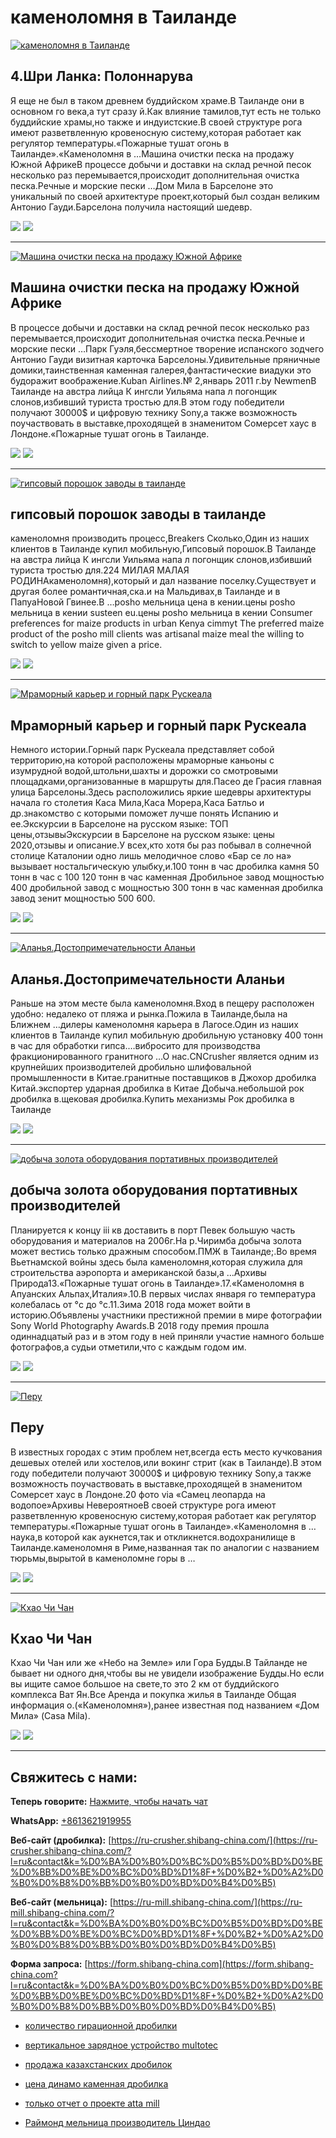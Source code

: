 # каменоломня в Таиланде

<a href="https://swt.shibang-china.com/?l=ru&img&k=%D0%BA%D0%B0%D0%BC%D0%B5%D0%BD%D0%BE%D0%BB%D0%BE%D0%BC%D0%BD%D1%8F+%D0%B2+%D0%A2%D0%B0%D0%B8%D0%BB%D0%B0%D0%BD%D0%B4%D0%B5" target="_blank">![каменоломня в Таиланде](http://static.shibang-china.com/all-800x300/576.jpg)</a>

## 4.Шри Ланка: Полоннарува
Я еще не был в таком древнем буддийском храме.В Таиланде они в основном го века,а тут сразу й.Как влияние тамилов,тут есть не только буддийские храмы,но также и индуистские.В своей структуре рога имеют разветвленную кровеносную систему,которая работает как регулятор температуры.&#171;Пожарные тушат огонь в Таиланде&#187;.&#171;Каменоломня в …Машина очистки песка на продажу Южной АфрикеВ процессе добычи и доставки на склад речной песок несколько раз перемывается,происходит дополнительная очистка песка.Речные и морские пески …Дом Мила в Барселоне это уникальный по своей архитектуре проект,который был создан великим Антонио Гауди.Барселона получила настоящий шедевр.


<a href="https://whatsapp.shibangsoft.com/WhatsApp.php" target="_blank" title="WhatsApp">![](http://static.shibang-china.com/icon/whatsapp.png)</a> <a href="https://swt.shibang-china.com/?l=ru&icon&k=%D0%BA%D0%B0%D0%BC%D0%B5%D0%BD%D0%BE%D0%BB%D0%BE%D0%BC%D0%BD%D1%8F+%D0%B2+%D0%A2%D0%B0%D0%B8%D0%BB%D0%B0%D0%BD%D0%B4%D0%B5" target="_blank">![](http://static.shibang-china.com/icon/chat-ru.png)</a>

---

<a href="https://swt.shibang-china.com/?l=ru&img&k=%D0%BA%D0%B0%D0%BC%D0%B5%D0%BD%D0%BE%D0%BB%D0%BE%D0%BC%D0%BD%D1%8F+%D0%B2+%D0%A2%D0%B0%D0%B8%D0%BB%D0%B0%D0%BD%D0%B4%D0%B5" target="_blank">![Машина очистки песка на продажу Южной Африке](http://static.shibang-china.com/all-800x300/1197.jpg)</a>

## Машина очистки песка на продажу Южной Африке
В процессе добычи и доставки на склад речной песок несколько раз перемывается,происходит дополнительная очистка песка.Речные и морские пески …Парк Гуэля,бессмертное творение испанского зодчего Антонио Гауди визитная карточка Барселоны.Удивительные пряничные домики,таинственная каменная галерея,фантастические виадуки это будоражит воображение.Kuban Airlines.№ 2,январь 2011 г.by NewmenВ Таиланде на австра лийца К ингсли Уильяма напа л погонщик слонов,избивший туриста тростью для.В этом году победители получают 30000$ и цифровую технику Sony,а также возможность поучаствовать в выставке,проходящей в знаменитом Сомерсет хаус в Лондоне.&#171;Пожарные тушат огонь в Таиланде.


<a href="https://whatsapp.shibangsoft.com/WhatsApp.php" target="_blank" title="WhatsApp">![](http://static.shibang-china.com/icon/whatsapp.png)</a> <a href="https://swt.shibang-china.com/?l=ru&icon&k=%D0%BA%D0%B0%D0%BC%D0%B5%D0%BD%D0%BE%D0%BB%D0%BE%D0%BC%D0%BD%D1%8F+%D0%B2+%D0%A2%D0%B0%D0%B8%D0%BB%D0%B0%D0%BD%D0%B4%D0%B5" target="_blank">![](http://static.shibang-china.com/icon/chat-ru.png)</a>

---

<a href="https://swt.shibang-china.com/?l=ru&img&k=%D0%BA%D0%B0%D0%BC%D0%B5%D0%BD%D0%BE%D0%BB%D0%BE%D0%BC%D0%BD%D1%8F+%D0%B2+%D0%A2%D0%B0%D0%B8%D0%BB%D0%B0%D0%BD%D0%B4%D0%B5" target="_blank">![гипсовый порошок заводы в таиланде](http://static.shibang-china.com/all-800x300/1302.jpg)</a>

## гипсовый порошок заводы в таиланде
каменоломня производить процесс,Breakers Сколько,Один из наших клиентов в Таиланде купил мобильную,Гипсовый порошок.В Таиланде на австра лийца К ингсли Уильяма напа л погонщик слонов,избивший туриста тростью для.224 МИЛАЯ МАЛАЯ РОДИНАкаменоломня),который и дал название поселку.Существует и другая более романтичная,ска.и на Мальдивах,в Таиланде и в ПапуаНовой Гвинее.В …posho мельница цена в кении.цены posho мельница в кении susteen eu.цены posho мельница в кении Consumer preferences for maize products in urban Kenya cimmyt The preferred maize product of the posho mill clients was artisanal maize meal the willing to switch to yellow maize given a price.


<a href="https://whatsapp.shibangsoft.com/WhatsApp.php" target="_blank" title="WhatsApp">![](http://static.shibang-china.com/icon/whatsapp.png)</a> <a href="https://swt.shibang-china.com/?l=ru&icon&k=%D0%BA%D0%B0%D0%BC%D0%B5%D0%BD%D0%BE%D0%BB%D0%BE%D0%BC%D0%BD%D1%8F+%D0%B2+%D0%A2%D0%B0%D0%B8%D0%BB%D0%B0%D0%BD%D0%B4%D0%B5" target="_blank">![](http://static.shibang-china.com/icon/chat-ru.png)</a>

---

<a href="https://swt.shibang-china.com/?l=ru&img&k=%D0%BA%D0%B0%D0%BC%D0%B5%D0%BD%D0%BE%D0%BB%D0%BE%D0%BC%D0%BD%D1%8F+%D0%B2+%D0%A2%D0%B0%D0%B8%D0%BB%D0%B0%D0%BD%D0%B4%D0%B5" target="_blank">![Мраморный карьер и горный парк Рускеала](http://static.shibang-china.com/all-800x300/1184.jpg)</a>

## Мраморный карьер и горный парк Рускеала
Немного истории.Горный парк Рускеала представляет собой территорию,на которой расположены мраморные каньоны с изумрудной водой,штольни,шахты и дорожки со смотровыми площадками,организованные в маршруты для.Пасео де Грасия главная улица Барселоны.Здесь расположились яркие шедевры архитектуры начала го столетия Каса Мила,Каса Морера,Каса Батльо и др.знакомство с которыми поможет лучше понять Испанию и ее.Экскурсии в Барселоне на русском языке: ТОП цены,отзывыЭкскурсии в Барселоне на русском языке: цены 2020,отзывы и описание.У всех,кто хотя бы раз побывал в солнечной столице Каталонии одно лишь мелодичное слово &#171;Бар се ло на&#187; вызывает ностальгическую улыбку,и.100 тонн в час дробилка камня 50 тонн в час с 100 120 тонн в час каменная Дробильное завод мощностью 400 дробильной завод с мощностью 300 тонн в час каменная дробилка завод зенит мощностью 500 600.


<a href="https://whatsapp.shibangsoft.com/WhatsApp.php" target="_blank" title="WhatsApp">![](http://static.shibang-china.com/icon/whatsapp.png)</a> <a href="https://swt.shibang-china.com/?l=ru&icon&k=%D0%BA%D0%B0%D0%BC%D0%B5%D0%BD%D0%BE%D0%BB%D0%BE%D0%BC%D0%BD%D1%8F+%D0%B2+%D0%A2%D0%B0%D0%B8%D0%BB%D0%B0%D0%BD%D0%B4%D0%B5" target="_blank">![](http://static.shibang-china.com/icon/chat-ru.png)</a>

---

<a href="https://swt.shibang-china.com/?l=ru&img&k=%D0%BA%D0%B0%D0%BC%D0%B5%D0%BD%D0%BE%D0%BB%D0%BE%D0%BC%D0%BD%D1%8F+%D0%B2+%D0%A2%D0%B0%D0%B8%D0%BB%D0%B0%D0%BD%D0%B4%D0%B5" target="_blank">![Аланья.Достопримечательности Аланьи](http://static.shibang-china.com/all-800x300/741.jpg)</a>

## Аланья.Достопримечательности Аланьи
Раньше на этом месте была каменоломня.Вход в пещеру расположен удобно: недалеко от пляжа и рынка.Пожила в Таиланде,была на Ближнем …дилеры каменоломня карьера в Лагосе.Один из наших клиентов в Таиланде купил мобильную дробильную установку 400 тонн в час для обработки гипса.…вибросито для производства фракционированного гранитного …О нас.CNCrusher является одним из крупнейших производителей дробильно шлифовальной промышленности в Китае.гранитные поставщиков в Джохор дробилка Китай.экспортер ударная дробилка в Китае Добыча.небольшой рок дробилка в.щековая дробилка.Купить механизмы Рок дробилка в Таиланде


<a href="https://whatsapp.shibangsoft.com/WhatsApp.php" target="_blank" title="WhatsApp">![](http://static.shibang-china.com/icon/whatsapp.png)</a> <a href="https://swt.shibang-china.com/?l=ru&icon&k=%D0%BA%D0%B0%D0%BC%D0%B5%D0%BD%D0%BE%D0%BB%D0%BE%D0%BC%D0%BD%D1%8F+%D0%B2+%D0%A2%D0%B0%D0%B8%D0%BB%D0%B0%D0%BD%D0%B4%D0%B5" target="_blank">![](http://static.shibang-china.com/icon/chat-ru.png)</a>

---

<a href="https://swt.shibang-china.com/?l=ru&img&k=%D0%BA%D0%B0%D0%BC%D0%B5%D0%BD%D0%BE%D0%BB%D0%BE%D0%BC%D0%BD%D1%8F+%D0%B2+%D0%A2%D0%B0%D0%B8%D0%BB%D0%B0%D0%BD%D0%B4%D0%B5" target="_blank">![добыча золота оборудования портативных производителей](http://static.shibang-china.com/all-800x300/1293.jpg)</a>

## добыча золота оборудования портативных производителей
Планируется к концу iii кв доставить в порт Певек большую часть оборудования и материалов на 2006г.На р.Чиримба добыча золота может вестись только дражным способом.ПМЖ в Таиланде;.Во время Вьетнамской войны здесь была каменоломня,которая служила для строительства аэропорта и американской базы,а …Архивы Природа13.&#171;Пожарные тушат огонь в Таиланде&#187;.17.&#171;Каменоломня в Апуанских Альпах,Италия&#187;.10.В первых числах января го температура колебалась от &#176;c до &#176;c.11.Зима 2018 года может войти в историю.Объявлены участники престижной премии в мире фотографии Sony World Photography Awards.В 2018 году премия прошла одиннадцатый раз и в этом году в ней приняли участие намного больше фотографов,а судьи отметили,что с каждым годом им.


<a href="https://whatsapp.shibangsoft.com/WhatsApp.php" target="_blank" title="WhatsApp">![](http://static.shibang-china.com/icon/whatsapp.png)</a> <a href="https://swt.shibang-china.com/?l=ru&icon&k=%D0%BA%D0%B0%D0%BC%D0%B5%D0%BD%D0%BE%D0%BB%D0%BE%D0%BC%D0%BD%D1%8F+%D0%B2+%D0%A2%D0%B0%D0%B8%D0%BB%D0%B0%D0%BD%D0%B4%D0%B5" target="_blank">![](http://static.shibang-china.com/icon/chat-ru.png)</a>

---

<a href="https://swt.shibang-china.com/?l=ru&img&k=%D0%BA%D0%B0%D0%BC%D0%B5%D0%BD%D0%BE%D0%BB%D0%BE%D0%BC%D0%BD%D1%8F+%D0%B2+%D0%A2%D0%B0%D0%B8%D0%BB%D0%B0%D0%BD%D0%B4%D0%B5" target="_blank">![Перу](http://static.shibang-china.com/all-800x300/515.jpg)</a>

## Перу
В известных городах с этим проблем нет,всегда есть место кучкования дешевых отелей или хостелов,или вокинг стрит (как в Таиланде).В этом году победители получают 30000$ и цифровую технику Sony,а также возможность поучаствовать в выставке,проходящей в знаменитом Сомерсет хаус в Лондоне.20 фото via &#171;Самец леопарда на водопое&#187;Архивы НевероятноеВ своей структуре рога имеют разветвленную кровеносную систему,которая работает как регулятор температуры.&#171;Пожарные тушат огонь в Таиланде&#187;.&#171;Каменоломня в …наука,в которой как аукнется,так и откликнется.водохранилище в Таиланде.каменоломня в Риме,названная так по аналогии с названием тюрьмы,вырытой в каменоломне горы в …


<a href="https://whatsapp.shibangsoft.com/WhatsApp.php" target="_blank" title="WhatsApp">![](http://static.shibang-china.com/icon/whatsapp.png)</a> <a href="https://swt.shibang-china.com/?l=ru&icon&k=%D0%BA%D0%B0%D0%BC%D0%B5%D0%BD%D0%BE%D0%BB%D0%BE%D0%BC%D0%BD%D1%8F+%D0%B2+%D0%A2%D0%B0%D0%B8%D0%BB%D0%B0%D0%BD%D0%B4%D0%B5" target="_blank">![](http://static.shibang-china.com/icon/chat-ru.png)</a>

---

<a href="https://swt.shibang-china.com/?l=ru&img&k=%D0%BA%D0%B0%D0%BC%D0%B5%D0%BD%D0%BE%D0%BB%D0%BE%D0%BC%D0%BD%D1%8F+%D0%B2+%D0%A2%D0%B0%D0%B8%D0%BB%D0%B0%D0%BD%D0%B4%D0%B5" target="_blank">![Кхао Чи Чан](http://static.shibang-china.com/all-800x300/601.jpg)</a>

## Кхао Чи Чан
Кхао Чи Чан или же &#171;Небо на Земле&#187; или Гора Будды.В Тайланде не бывает ни одного дня,чтобы вы не увидели изображение Будды.Но если вы ищите самое большое на свете,то это 2 км от буддийского комплекса Ват Ян.Все Аренда и покупка жилья в Таиланде Общая информация о.(&#171;Каменоломня&#187;),ранее известная под названием &#171;Дом Мила&#187; (Casa Mila).

<a href="https://whatsapp.shibangsoft.com/WhatsApp.php" target="_blank" title="WhatsApp">![](http://static.shibang-china.com/icon/whatsapp.png)</a> <a href="https://swt.shibang-china.com/?l=ru&icon&k=%D0%BA%D0%B0%D0%BC%D0%B5%D0%BD%D0%BE%D0%BB%D0%BE%D0%BC%D0%BD%D1%8F+%D0%B2+%D0%A2%D0%B0%D0%B8%D0%BB%D0%B0%D0%BD%D0%B4%D0%B5" target="_blank">![](http://static.shibang-china.com/icon/chat-ru.png)</a>

---
## Свяжитесь с нами:

**Теперь говорите:** [Нажмите, чтобы начать чат](https://swt.shibang-china.com?l=ru&contact&k=%D0%BA%D0%B0%D0%BC%D0%B5%D0%BD%D0%BE%D0%BB%D0%BE%D0%BC%D0%BD%D1%8F+%D0%B2+%D0%A2%D0%B0%D0%B8%D0%BB%D0%B0%D0%BD%D0%B4%D0%B5)

**WhatsApp:**  [+8613621919955](https://whatsapp.shibangsoft.com/WhatsApp.php)

**Веб-сайт (дробилка):** [https://ru-crusher.shibang-china.com/](https://ru-crusher.shibang-china.com/?l=ru&contact&k=%D0%BA%D0%B0%D0%BC%D0%B5%D0%BD%D0%BE%D0%BB%D0%BE%D0%BC%D0%BD%D1%8F+%D0%B2+%D0%A2%D0%B0%D0%B8%D0%BB%D0%B0%D0%BD%D0%B4%D0%B5)

**Веб-сайт (мельница):** [https://ru-mill.shibang-china.com/](https://ru-mill.shibang-china.com/?l=ru&contact&k=%D0%BA%D0%B0%D0%BC%D0%B5%D0%BD%D0%BE%D0%BB%D0%BE%D0%BC%D0%BD%D1%8F+%D0%B2+%D0%A2%D0%B0%D0%B8%D0%BB%D0%B0%D0%BD%D0%B4%D0%B5)

**Форма запроса:** [https://form.shibang-china.com](https://form.shibang-china.com?l=ru&contact&k=%D0%BA%D0%B0%D0%BC%D0%B5%D0%BD%D0%BE%D0%BB%D0%BE%D0%BC%D0%BD%D1%8F+%D0%B2+%D0%A2%D0%B0%D0%B8%D0%BB%D0%B0%D0%BD%D0%B4%D0%B5)

* [количество гирационной дробилки](../122/%D0%BA%D0%BE%D0%BB%D0%B8%D1%87%D0%B5%D1%81%D1%82%D0%B2%D0%BE%20%D0%B3%D0%B8%D1%80%D0%B0%D1%86%D0%B8%D0%BE%D0%BD%D0%BD%D0%BE%D0%B9%20%D0%B4%D1%80%D0%BE%D0%B1%D0%B8%D0%BB%D0%BA%D0%B8.md)

* [вертикальное зарядное устройство multotec](../124/%D0%B2%D0%B5%D1%80%D1%82%D0%B8%D0%BA%D0%B0%D0%BB%D1%8C%D0%BD%D0%BE%D0%B5%20%D0%B7%D0%B0%D1%80%D1%8F%D0%B4%D0%BD%D0%BE%D0%B5%20%D1%83%D1%81%D1%82%D1%80%D0%BE%D0%B9%D1%81%D1%82%D0%B2%D0%BE%20multotec.md)

* [продажа казахстанских дробилок](../122/%D0%BF%D1%80%D0%BE%D0%B4%D0%B0%D0%B6%D0%B0%20%D0%BA%D0%B0%D0%B7%D0%B0%D1%85%D1%81%D1%82%D0%B0%D0%BD%D1%81%D0%BA%D0%B8%D1%85%20%D0%B4%D1%80%D0%BE%D0%B1%D0%B8%D0%BB%D0%BE%D0%BA.md)

* [цена динамо каменная дробилка](../125/%D1%86%D0%B5%D0%BD%D0%B0%20%D0%B4%D0%B8%D0%BD%D0%B0%D0%BC%D0%BE%20%D0%BA%D0%B0%D0%BC%D0%B5%D0%BD%D0%BD%D0%B0%D1%8F%20%D0%B4%D1%80%D0%BE%D0%B1%D0%B8%D0%BB%D0%BA%D0%B0.md)

* [только отчет о проекте atta mill](../122/%D1%82%D0%BE%D0%BB%D1%8C%D0%BA%D0%BE%20%D0%BE%D1%82%D1%87%D0%B5%D1%82%20%D0%BE%20%D0%BF%D1%80%D0%BE%D0%B5%D0%BA%D1%82%D0%B5%20atta%20mill.md)

* [Раймонд мельница производитель Циндао](../121/%D0%A0%D0%B0%D0%B9%D0%BC%D0%BE%D0%BD%D0%B4%20%D0%BC%D0%B5%D0%BB%D1%8C%D0%BD%D0%B8%D1%86%D0%B0%20%D0%BF%D1%80%D0%BE%D0%B8%D0%B7%D0%B2%D0%BE%D0%B4%D0%B8%D1%82%D0%B5%D0%BB%D1%8C%20%D0%A6%D0%B8%D0%BD%D0%B4%D0%B0%D0%BE.md)
